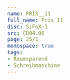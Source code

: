 ```yaml
---
name: PRIS__11
full_name: Pris 11
disc: SiFoX-1
src: CD04.06
page: 25/1
monospace: true
tags:
- Raumsparend
- Schreibmaschine
---
```

